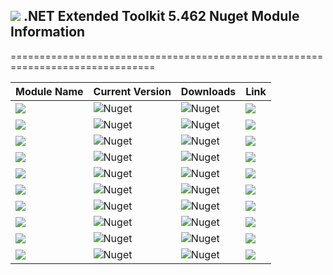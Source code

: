 ## <img src="https://github.com/Wagnerp/Krypton-NET-Version-Dashboard/blob/master/Assets/Icons/PNG/KR%2064%20%20x%2064%20Orange.png" /> .NET Extended Toolkit 5.462 Nuget Module Information

===============================================================================

| Module Name | Current Version | Downloads | Link |
|---|---|---|---|
| <img src="https://img.shields.io/badge/Module-Core-orange.svg" /> | ![Nuget](https://img.shields.io/nuget/v/KryptonExtendedToolkit5462CoreModule) | ![Nuget](https://img.shields.io/nuget/dt/KryptonExtendedToolkit5462CoreModule?color=brightgreen) |  <a href="https://www.nuget.org/packages/KryptonExtendedToolkit5462CoreModule/"><img src="https://img.shields.io/badge/Download-Link-9cf.svg" /></a> |
| <img src="https://img.shields.io/badge/Module-Colour Controls-orange.svg" /> | ![Nuget](https://img.shields.io/nuget/v/KryptonExtendedToolkit5462ExtendedColourControlsModule) | ![Nuget](https://img.shields.io/nuget/dt/KryptonExtendedToolkit5462ExtendedColourControlsModule?color=brightgreen) | <a href="https://www.nuget.org/packages/KryptonExtendedToolkit5462ExtendedColourControlsModule/"><img src="https://img.shields.io/badge/Download-Link-9cf.svg" /></a> |
| <img src="https://img.shields.io/badge/Module-Dialogs-orange.svg" /> | ![Nuget](https://img.shields.io/nuget/v/KryptonExtendedToolkit5462ExtendedDialogsModule) | ![Nuget](https://img.shields.io/nuget/dt/KryptonExtendedToolkit5462ExtendedDialogsModule?color=brightgreen) | <a href="https://www.nuget.org/packages/KryptonExtendedToolkit5462ExtendedDialogsModule/"><img src="https://img.shields.io/badge/Download-Link-9cf.svg" /></a> |
| <img src="https://img.shields.io/badge/Module-Menu & Toolbar Items-orange.svg" /> | ![Nuget](https://img.shields.io/nuget/v/KryptonExtendedToolkit5462ExtendedMenuAndToolbarItemsModule) | ![Nuget](https://img.shields.io/nuget/dt/KryptonExtendedToolkit5462ExtendedMenuAndToolbarItemsModule?color=brightgreen) |<a href="https://www.nuget.org/packages/KryptonExtendedToolkit5462ExtendedMenuAndToolbarItemsModule/"><img src="https://img.shields.io/badge/Download-Link-9cf.svg" /></a> |
| <img src="https://img.shields.io/badge/Module-Extended Standard Controls-orange" /> | ![Nuget](https://img.shields.io/nuget/v/KryptonExtendedToolkit5462ExtendedStandardControlsModule) | ![Nuget](https://img.shields.io/nuget/dt/KryptonExtendedToolkit5462ExtendedStandardControlsModule?color=brightgreen) | <a href="https://www.nuget.org/packages/KryptonExtendedToolkit5462ExtendedStandardControlsModule/"><img src="https://img.shields.io/badge/Download-Link-9cf.svg" /></a> |
| <img src="https://img.shields.io/badge/Module-Floating Menu & Toolbars-orange.svg" /> | ![Nuget](https://img.shields.io/nuget/v/KryptonExtendedToolkit5462FloatingMenuAndToolbarsModule) | ![Nuget](https://img.shields.io/nuget/dt/KryptonExtendedToolkit5462FloatingMenuAndToolbarsModule?color=brightgreen) | <a href="https://www.nuget.org/packages/KryptonExtendedToolkit5462FloatingMenuAndToolbarsModule/"><img src="https://img.shields.io/badge/Download-Link-9cf.svg" /></a> |
| <img src="https://img.shields.io/badge/Module-IO Components-orange.svg" /> | ![Nuget](https://img.shields.io/nuget/v/KryptonExtendedToolkit5462IOComponentsModule) | ![Nuget](https://img.shields.io/nuget/dt/KryptonExtendedToolkit5462IOComponentsModule?color=brightgreen) | <a href="https://www.nuget.org/packages/KryptonExtendedToolkit5462IOComponentsModule/"><img src="https://img.shields.io/badge/Download-Link-9cf.svg" /></a> |
| <img src="https://img.shields.io/badge/Module-Krypton Outlook Grid-orange.svg" /> | ![Nuget](https://img.shields.io/nuget/v/KryptonExtendedToolkit5462KryptonOutlookGridModule) | ![Nuget](https://img.shields.io/nuget/dt/KryptonExtendedToolkit5462KryptonOutlookGridModule?color=brightgreen) | <a href="https://www.nuget.org/packages/KryptonExtendedToolkit5462KryptonOutlookGridModule/"><img src="https://img.shields.io/badge/Download-Link-9cf.svg" /></a> |
| <img src="https://img.shields.io/badge/Module-Navi Suite-orange.svg" /> | ![Nuget](https://img.shields.io/nuget/v/KryptonExtendedToolkit5462NaviSuiteModule) | ![Nuget](https://img.shields.io/nuget/dt/KryptonExtendedToolkit5462NaviSuiteModule?color=brightgreen) | <a href="https://www.nuget.org/packages/KryptonExtendedToolkit5462NaviSuiteModule/"><img src="https://img.shields.io/badge/Download-Link-9cf.svg" /></a> |
| <img src="https://img.shields.io/badge/Module-Task Dialogs-orange.svg" /> | ![Nuget](https://img.shields.io/nuget/v/KryptonExtendedToolkit5462TaskDialogsModule) | ![Nuget](https://img.shields.io/nuget/dt/KryptonExtendedToolkit5462TaskDialogsModule?color=brightgreen) | <a href="https://www.nuget.org/packages/KryptonExtendedToolkit5462TaskDialogsModule/"><img src="https://img.shields.io/badge/Download-Link-9cf.svg" /></a> |